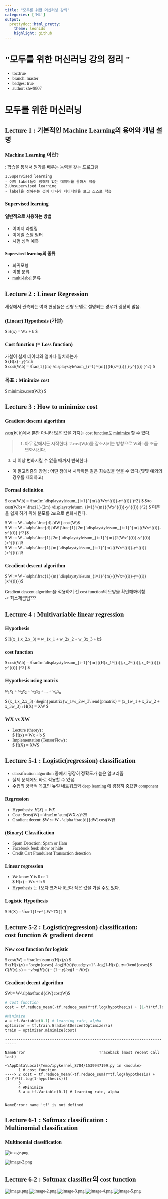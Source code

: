 ```yaml
---
title: "모두를 위한 머신러닝 강의"
categories: ['ML']
output: 
  prettydoc::html_pretty:
    theme: leonids
    highlight: github
---
```

<style type="text/css">
  @font-face {
      font-family: 'twayair';
      src: url('https://cdn.jsdelivr.net/gh/projectnoonnu/noonfonts_tway@1.0/twayair.woff') 
      format('woff');
      font-weight: normal;
      font-style: normal;
  }
  body{
    font-family: 'twayair';
  }
</style>

# "모두를 위한 머신러닝 강의 정리 "

- toc:true
- branch: master
- badges: true
- author: shw9807

# 모두를 위한 머신러닝

## Lecture 1 : 기본적인 Machine Learning의 용어와 개념 설명
### Machine Learning 이란?
: 학습을 통해서 뭔가를 배우는 능력을 갖는 프로그램

    1.Supervised learning
    - 이미 label들이 정해져 있는 데이터를 통해서 학습
    2.Unsupervised learning
    - label을 정해주는 것이 아니라 데이터만을 보고 스스로 학습

### Supervised learning
#### 일반적으로 사용하는 방법
- 이미지 라벨링
- 이메일 스팸 필터
- 시험 성적 예측

#### Supervised learning의 종류
- 회귀모형
- 이항 분류
- multi-label 분류

## Lecture 2 : Linear Regression
세상에서 관측되는 여러 현상들은 선형 모델로 설명되는 경우가 굉장히 많음.

### (Linear) Hypothesis (가설)
$ H(x) = Wx + b $

### Cost function (= Loss function)
가설이 실제 데이터와 얼마나 일치하는가  
$ (H(x) - y)^2 $  
$ cost(W,b) = \frac{1}{m} \displaystyle\sum_{i=1}^{m}{(H(x^{(i)} )-y^{(i)} )^2} $

### 목표 : Minimize cost
$ minimize\,cost(W,b) $







## Lecture 3 : How to minimize cost

### Gradient descent algorithm
$cost(W,b)$에서 뿐만 아니라 많은 값을 가지는 cost function도 minimize 할 수 있다.
> 1. 아무 값에서든 시작한다.
2.cost(W,b)를 감소시키는 방향으로 W와 b를 조금 변화시킨다.
3. 더 이상 변화시킬 수 없을 때까지 반복한다.
- 이 알고리즘의 장점
: 어떤 점에서 시작하든 같은 최솟값을 얻을 수 있다.(몇몇 예외의 경우를 제외하고)

### Formal definition
$ cost(W,b) = \frac1m \displaystyle\sum_{i=1}^{m}{(Wx^{(i)}-y^{(i)} )^2} $
$\to cost(W,b) = \frac{1}{2m} \displaystyle\sum_{i=1}^{m}{(Wx^{(i)}-y^{(i)} )^2} $
미분을 쉽게 하기 위해 분모를 2m으로 변화시킨다. 

$ W := W - \alpha \frac{d}{dW} cost(W)$  
$ W := W - \alpha\frac{d}{dW}\frac{1}{2m} \displaystyle\sum_{i=1}^{m}{(Wx^{(i)}-y^{(i)} )^2}$  
$ W := W - \alpha\frac{1}{2m} \displaystyle\sum_{i=1}^{m}{2(Wx^{(i)}-y^{(i)} )x^{(i)}}$  
$ W := W - \alpha\frac{1}{m} \displaystyle\sum_{i=1}^{m}{(Wx^{(i)}-y^{(i)} )x^{(i)}}$

### Gradient descent algorithm
$ W := W - \alpha\frac{1}{m} \displaystyle\sum_{i=1}^{m}{(Wx^{(i)}-y^{(i)} )x^{(i)}}$

Gradient descent algorithm을 적용하기 전 cost function의 모양을 확인해봐야함  
-> 최소제곱법???

## Lecture 4 : Multivariable linear regression

### Hypothesis

$ H(x_1,x_2,x_3) = w_1x_1 + w_2x_2 + w_3x_3 + b$

### cost function
$ cost(W,b) = \frac1m \displaystyle\sum_{i=1}^{m}{(H(x_1^{(i)},x_2^{(i)},x_3^{(i)})-y^{(i)} )^2} $

### Hypothesis using matrix
$w_1x_1 + w_2x_2 + w_3x_3 +... +w_nx_n$  
  
$ (x_1\,x_2\,x_3) ·\begin{pmatrix}w_1\\w_2\\w_3\ \end{pmatrix} = (x_1w_1 + x_2w_2 + x_3w_3)  \\ H(X) = XW $


### WX vs XW

- Lecture (theory) :  
$ H(x) = Wx + b $
- Implementation (TensorFlow) :  
$ H(X) = XW$

## Lecture 5-1 : Logistic(regression) classification
- classification algorithm 중에서 굉장히 정확도가 높은 알고리즘
- 실제 문제에도 바로 적용할 수 있음.
- 수업의 궁극적 목표인 뉴럴 네트워크와 deep learning 에 굉장히 중요한 component

### Regression
- Hypothesis: $H(X) = WX$
- Cost: $cost(W) = \frac1m \sum(WX-y)^2$
- Gradient decent: $W := W - \alpha \frac{d}{dW}cost(W)$

### (Binary) Classification
- Spam Detection: Spam or Ham
- Facebook feed: show or hide
- Credit Cart Fraudulent Transaction detection

### Linear regression
- We know Y is 0 or 1  
$ H(x) = Wx + b $
- Hypothesis 는 1보다 크거나 0보다 작은 값을 가질 수도 있다.



### Logistic Hypothesis
$ H(X) = \frac1{1+e^{-W^TX}} $


## Lecture 5-2 : Logistic(regression) classification: <br/>cost function & gradient decent

### New cost function for logistic

$ cost(W) = \frac1m \sum c(H(x),y) $  
$ c(H(x),y) = \begin{cases} -log(H(x))\quad\;\;:y=1 \\ -log(1-H(x))\, :y=0\end{cases}$  
$C(H(x),y) = -ylog(H(x)) - (1-y)log(1-H(x))$

### Gradient decent algorithm
$W:= W-\alpha\frac d{dW}cost(W)$


```python
# cost function
cost = tf.reduce_mean(-tf.reduce_sum(Y*tf.log(hypothesis) + (1-Y)*tf.log(1-hypothesis)))

#Minimize
a = tf.Variable(0.1) # learning rate, alpha
optimizer = tf.train.GradientDescentOptimizer(a)
train = optimizer.minimize(cost)
```


    ---------------------------------------------------------------------------

    NameError                                 Traceback (most recent call last)

    ~\AppData\Local\Temp/ipykernel_8704/1539947199.py in <module>
          1 # cost function
    ----> 2 cost = tf.reduce_mean(-tf.reduce_sum(Y*tf.log(hypothesis) + (1-Y)*tf.log(1-hypothesis)))
          3 
          4 #Minimize
          5 a = tf.Variable(0.1) # learning rate, alpha
    

    NameError: name 'tf' is not defined


## Lecture 6-1 : Softmax classification :<br/> Multinomial classification

### Multinomial classification
![image.png](attachment:image.png)

![image-2.png](attachment:image-2.png)


## Lecture 6-2 : Softmax classifier의 cost function
![image.png](attachment:image.png)
![image-2.png](attachment:image-2.png)
![image-3.png](attachment:image-3.png)
![image-4.png](attachment:image-4.png)
![image-5.png](attachment:image-5.png)
